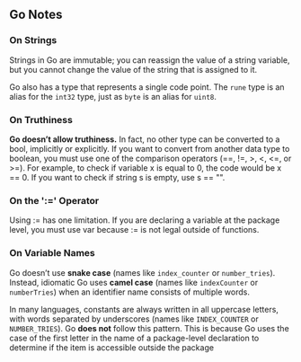## Go Notes

### On Strings
Strings in Go are immutable; you can reassign the value of a string variable, but you cannot change the value of the string that is assigned to it.

Go also has a type that represents a single code point. The `rune` type is an alias for the `int32` type, just as `byte` is an alias for `uint8`.

### On Truthiness
**Go doesn’t allow truthiness.**
In fact, no other type can be converted to a bool, implicitly or explicitly. If you want to convert from another data type to boolean, you must use one of the comparison operators (==, !=, >, <, <=, or >=).
For example, to check if variable x is equal to 0, the code would be x == 0. If you want to check if string s is empty, use s == "".

### On the ':=' Operator
Using := has one limitation. If you are declaring a variable at the package level, you must use var because := is not legal outside of functions.

### On Variable Names
Go doesn’t use **snake case** (names like `index_counter` or `number_tries`). Instead, idiomatic Go uses **camel case** (names like `indexCounter` or `numberTries`) when an identifier name consists of multiple words.

In many languages, constants are always written in all uppercase letters, with words separated by underscores (names like `INDEX_COUNTER` or `NUMBER_TRIES`). Go **does not** follow this pattern. This is because Go uses the case of the first letter in the name of a package-level declaration to determine if the item is accessible outside the package
